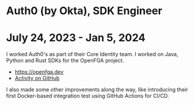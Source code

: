 # Auth0 (by Okta), SDK Engineer
# July 24, 2023 - Jan 5, 2024

I worked Auth0's as part of their Core Identity team. I worked on Java, Python
and Rust SDKs for the OpenFGA project.

* https://openfga.dev
* [Activity on GitHub](https://github.com/pulls?q=author%3Abooniepepper+org%3Aopenfga)

I also made some other improvements along the way, like introducing their first
Docker-based integration test using GitHub Actions for CI/CD.
